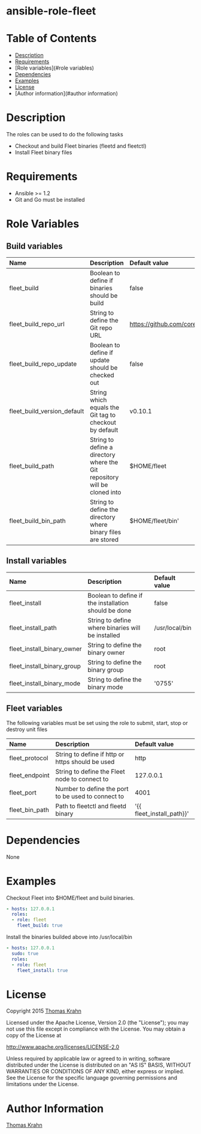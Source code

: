 ansible-role-fleet
=========

# Table of Contents
- [Description](#description)
- [Requirements](#requirements)
- [Role variables](#role variables)
- [Dependencies](#dependencies)
- [Examples](#examples)
- [License](#license)
- [Author information](#author information)

# Description

The roles can be used to do the following tasks
- Checkout and build Fleet binaries (fleetd and fleetctl)
- Install Fleet binary files

# Requirements

- Ansible >= 1.2
- Git and Go must be installed

# Role Variables

## Build variables

| Name | Description | Default value |
|:-----  | :----- | :----- |
| fleet_build | Boolean to define if binaries should be build | false |
| fleet_build_repo_url | String to define the Git repo URL | https://github.com/coreos/fleet.git |
| fleet_build_repo_update | Boolean to define if update should be checked out | false |
| fleet_build_version_default | String which equals the Git tag to checkout by default | v0.10.1 |
| fleet_build_path | String to define a directory where the Git repository will be cloned into | $HOME/fleet |
| fleet_build_bin_path | String to define the directory where binary files are stored | $HOME/fleet/bin'

## Install variables

| Name | Description | Default value |
|:-----  | :----- | :----- |
| fleet_install | Boolean to define if the installation should be done | false |
| fleet_install_path | String to define where binaries will be installed | /usr/local/bin |
| fleet_install_binary_owner | String to define the binary owner | root |
| fleet_install_binary_group | String to define the binary group | root |
| fleet_install_binary_mode | String to define the binary mode | '0755' |

## Fleet variables

The following variables must be set using the role to submit, start, stop or destroy unit files

| Name | Description | Default value |
| :----- | :----- | :----- |
| fleet_protocol | String to define if http or https should be used | http |
| fleet_endpoint | String to define the Fleet node to connect to | 127.0.0.1 |
| fleet_port | Number to define the port to be used to connect to | 4001 |
| fleet_bin_path | Path to fleetctl and fleetd binary | '{{ fleet_install_path}}' |

# Dependencies

None

# Examples

Checkout Fleet into $HOME/fleet and build binaries.
```yaml
- hosts: 127.0.0.1
  roles:
  - role: fleet
    fleet_build: true
```

Install the binaries builded above into /usr/local/bin
```yaml
- hosts: 127.0.0.1
  sudo: true
  roles:
  - role: fleet
    fleet_install: true
```

# License

Copyright 2015 [Thomas Krahn]

Licensed under the Apache License, Version 2.0 (the "License");
you may not use this file except in compliance with the License.
You may obtain a copy of the License at

http://www.apache.org/licenses/LICENSE-2.0

Unless required by applicable law or agreed to in writing, software
distributed under the License is distributed on an "AS IS" BASIS,
WITHOUT WARRANTIES OR CONDITIONS OF ANY KIND, either express or implied.
See the License for the specific language governing permissions and
limitations under the License.

# Author Information

[Thomas Krahn]

[Thomas Krahn]: emailto:ntbc@gmx.net
